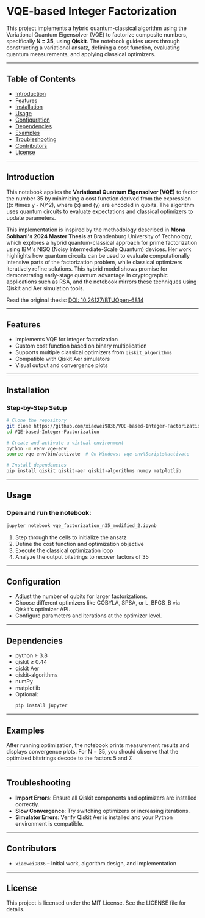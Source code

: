# VQE-based Integer Factorization

This project implements a hybrid quantum-classical algorithm using the Variational Quantum Eigensolver (VQE) to factorize composite numbers, specifically **N = 35**, using **Qiskit**. The notebook guides users through constructing a variational ansatz, defining a cost function, evaluating quantum measurements, and applying classical optimizers.

---

## Table of Contents

- [Introduction](#introduction)
- [Features](#features)
- [Installation](#installation)
- [Usage](#usage)
- [Configuration](#configuration)
- [Dependencies](#dependencies)
- [Examples](#examples)
- [Troubleshooting](#troubleshooting)
- [Contributors](#contributors)
- [License](#license)

---

## Introduction

This notebook applies the **Variational Quantum Eigensolver (VQE)** to factor the number 35 by minimizing a cost function derived from the expression \((x \times y - N)^2\), where \(x\) and \(y\) are encoded in qubits. The algorithm uses quantum circuits to evaluate expectations and classical optimizers to update parameters.

This implementation is inspired by the methodology described in **Mona Sobhani's 2024 Master Thesis** at Brandenburg University of Technology, which explores a hybrid quantum-classical approach for prime factorization using IBM's NISQ (Noisy Intermediate-Scale Quantum) devices. Her work highlights how quantum circuits can be used to evaluate computationally intensive parts of the factorization problem, while classical optimizers iteratively refine solutions. This hybrid model shows promise for demonstrating early-stage quantum advantage in cryptographic applications such as RSA, and the notebook mirrors these techniques using Qiskit and Aer simulation tools.

Read the original thesis: [DOI: 10.26127/BTUOpen-6814](https://opus4.kobv.de/opus4-btu/frontdoor/index/index/docId/6814)

---

## Features

- Implements VQE for integer factorization
- Custom cost function based on binary multiplication
- Supports multiple classical optimizers from `qiskit_algorithms`
- Compatible with Qiskit Aer simulators
- Visual output and convergence plots

---

## Installation

### Step-by-Step Setup

```bash
# Clone the repository
git clone https://github.com/xiaowei9836/VQE-based-Integer-Factorization.git
cd VQE-based-Integer-Factorization

# Create and activate a virtual environment
python -m venv vqe-env
source vqe-env/bin/activate  # On Windows: vqe-env\Scripts\activate

# Install dependencies
pip install qiskit qiskit-aer qiskit-algorithms numpy matplotlib
```

---

## Usage

### Open and run the notebook:
```bash
jupyter notebook vqe_factorization_n35_modified_2.ipynb
```

1.	Step through the cells to initialize the ansatz
2.	Define the cost function and optimization objective
3.	Execute the classical optimization loop
4.	Analyze the output bitstrings to recover factors of 35

---

## Configuration

- Adjust the number of qubits for larger factorizations.
- Choose different optimizers like COBYLA, SPSA, or L_BFGS_B via Qiskit’s optimizer API.
- Configure parameters and iterations at the optimizer level.

---

## Dependencies

- python ≥ 3.8
- qiskit ≥ 0.44
- qiskit Aer
- qiskit-algorithms
- numPy
- matplotlib
- Optional:
  ```bash
  pip install jupyter
  ```

---

## Examples

After running optimization, the notebook prints measurement results and displays convergence plots. For N = 35, you should observe that the optimized bitstrings decode to the factors 5 and 7.

---

## Troubleshooting

- **Import Errors**: Ensure all Qiskit components and optimizers are installed correctly.
- **Slow Convergence**: Try switching optimizers or increasing iterations.
- **Simulator Errors**: Verify Qiskit Aer is installed and your Python environment is compatible.

---

## Contributors

- `xiaowei9836` – Initial work, algorithm design, and implementation

---

## License

This project is licensed under the MIT License. See the LICENSE file for details.
